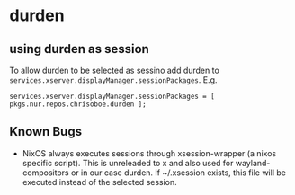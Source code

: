 # durden
## using durden as session

To allow durden to be selected as sessino add durden to ``services.xserver.displayManager.sessionPackages``. E.g. 
```
services.xserver.displayManager.sessionPackages = [ pkgs.nur.repos.chrisoboe.durden ];
```

## Known Bugs
* NixOS always executes sessions through xsession-wrapper (a nixos specific script). This is unreleaded to x and also used for wayland-compositors or in our case durden. If ~/.xsession exists, this file will be executed instead of the selected session. 
